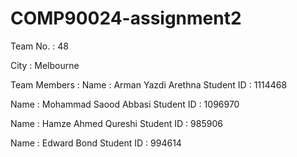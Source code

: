 # COMP90024-assignment2
Team No. : 48

City : Melbourne

Team Members :
Name : Arman Yazdi Arethna
Student ID : 1114468

Name : Mohammad Saood Abbasi
Student ID : 1096970

Name : Hamze Ahmed Qureshi
Student ID : 985906

Name : Edward Bond
Student ID : 994614
